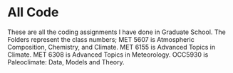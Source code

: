 # All Code
These are all the coding assignments I have done in Graduate School.
The Folders represent the class numbers; MET 5607 is Atmospheric Composition, Chemistry, and Climate. MET 6155 is Advanced Topics in Climate. MET 6308 is Advanced Topics in Meteorology. OCC5930 is Paleoclimate: Data, Models and Theory.
